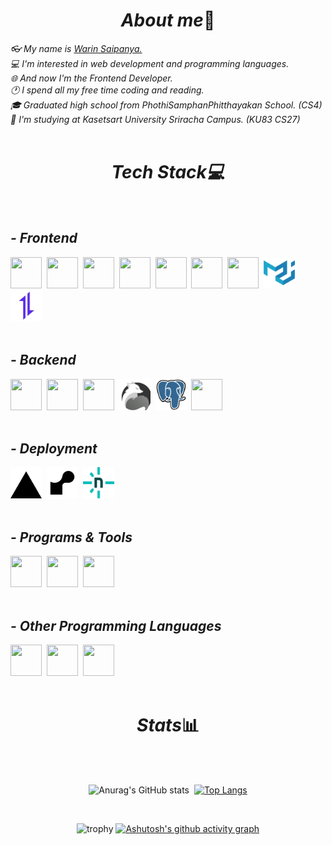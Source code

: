 <h1 align="center"><i>About me</i>📕</h1>

<div>
  <i>👓 My name is <a href="https://www.instagram.com/warin.dev">Warin Saipanya.</a></i><br/>
  <i>💻 I'm interested in web development and programming languages.</i><br/>
  <i>🌐 And now I'm the Frontend Developer.</a></i><br/>
  <i>🕐 I spend all my free time coding and reading.</i><br/>
  <i>🎓 Graduated high school from PhothiSamphanPhitthayakan School. (CS4)</i><br/>
  <i>🏫 I'm studying at Kasetsart University Sriracha Campus. (KU83 CS27)</i>
</div>

<br>

<h1 align="center"><i>Tech Stack💻</i></h1>
<br>

<span>
  
  <h2><i>- Frontend</i></h2>
  <div>
    <img src="icons/HTML5.svg" height="50vh" width="50vh">&nbsp;
    <img src="icons/CSS3.svg" height="50vh" width="50vh">&nbsp;
    <img src="icons/JavaScript.svg" height="50vh" width="50vh">&nbsp;
    <img src="icons/TypeScript.svg" height="50vh" width="50vh">&nbsp;
    <img src="icons/Vite.js.svg" height="50vh" width="50vh">&nbsp; 
    <img src="icons/React.svg" height="50vh" width="50vh">&nbsp; 
    <img src="icons/Tailwind CSS.svg" height="50vh" width="50vh">&nbsp; 
    <img src="icons/Material UI.svg" height="50vh" width="50vh">&nbsp;
    <img src="icons/Axios.svg" height="50vh" width="50vh">&nbsp;
  </div>
<br>
  
  <h2><i>- Backend</i></h2>
  <div>
    <img src="icons/Node.js.svg" height="50vh" width="50vh">&nbsp; 
    <img src="icons/Express.svg" height="50vh" width="50vh">&nbsp;
    <img src="icons/Bun.svg" height="50vh" width="50vh">&nbsp; 
    <img src="icons/ElysiaJS.svg" height="50vh" width="50vh">&nbsp; 
    <img src="icons/PostgresSQL.svg" height="50vh" width="50vh">&nbsp;    
    <img src="icons/MySQL.svg" height="50vh" width="50vh">
  </div>
<br>

  <h2><i>- Deployment</i></h2>
  <div>
    <img src="icons/Vercel.svg" height="50vh" width="50vh">&nbsp; 
    <img src="icons/Render.svg" height="50vh" width="50vh">&nbsp;
    <img src="icons/netlify.svg" height="50vh" width="50vh">
  </div>
<br>

  <h2><i>- Programs & Tools</i></h2>
  <div>
      <img src="icons/Git.svg" height="50vh" width="50vh">&nbsp;
      <img src="icons/Postman.svg" height="50vh" width="50vh">&nbsp;
      <img src="icons/DataGrip.svg" height="50vh" width="50vh">
  </div>
<br>

  <h2><i>- Other Programming Languages</i></h2>
  <div>
    <img src="icons/Python.svg" height="50vh" width="50vh">&nbsp;
    <img src="icons/Java.svg" height="50vh" width="50vh">&nbsp;
    <img src="icons/SQL.png" height="50vh" width="50vh">
  </div>
<br>
    
<h1 align="center"><i>Stats</i>📊</h1><br/>
<div align="center"><br/>
  
![Anurag's GitHub stats](https://github-readme-stats.vercel.app/api?username=WarinCode&show_icons=true&theme=tokyonight&border_color=7b00a8&card_width=400&border_radius=25&rank_icon=github&include_all_commits=true&line_height=30)&nbsp;
[![Top Langs](https://github-readme-stats.vercel.app/api/top-langs/?username=WarinCode&theme=tokyonight&layout=donut-vertical&border_color=7b00a8&border_radius=25&langs_count=50)](https://github.com/anuraghazra/github-readme-stats)

<br>

![trophy](https://github-profile-trophy.vercel.app/?username=WarinCode&theme=juicyfresh&column=8&row=1&margin-w=15&margin-h=19)
[![Ashutosh's github activity graph](https://github-readme-activity-graph.vercel.app/graph?username=WarinCode&hide_border=true&theme=react-dark&radius=5)](https://github.com/ashutosh00710/github-readme-activity-graph)

</div>

